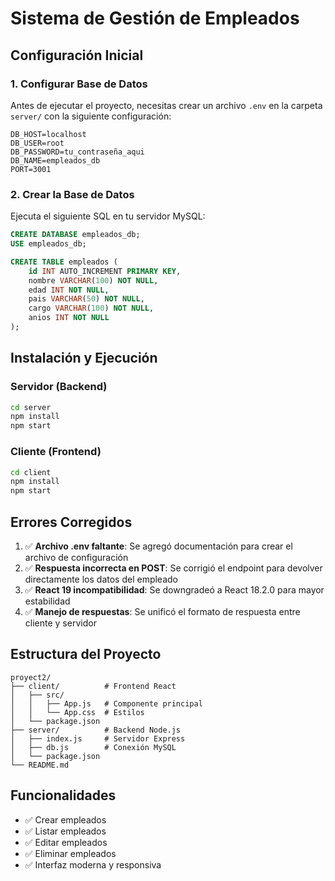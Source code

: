 # Sistema de Gestión de Empleados

## Configuración Inicial

### 1. Configurar Base de Datos

Antes de ejecutar el proyecto, necesitas crear un archivo `.env` en la carpeta `server/` con la siguiente configuración:

```env
DB_HOST=localhost
DB_USER=root
DB_PASSWORD=tu_contraseña_aqui
DB_NAME=empleados_db
PORT=3001
```

### 2. Crear la Base de Datos

Ejecuta el siguiente SQL en tu servidor MySQL:

```sql
CREATE DATABASE empleados_db;
USE empleados_db;

CREATE TABLE empleados (
    id INT AUTO_INCREMENT PRIMARY KEY,
    nombre VARCHAR(100) NOT NULL,
    edad INT NOT NULL,
    pais VARCHAR(50) NOT NULL,
    cargo VARCHAR(100) NOT NULL,
    anios INT NOT NULL
);
```

## Instalación y Ejecución

### Servidor (Backend)
```bash
cd server
npm install
npm start
```

### Cliente (Frontend)
```bash
cd client
npm install
npm start
```

## Errores Corregidos

1. ✅ **Archivo .env faltante**: Se agregó documentación para crear el archivo de configuración
2. ✅ **Respuesta incorrecta en POST**: Se corrigió el endpoint para devolver directamente los datos del empleado
3. ✅ **React 19 incompatibilidad**: Se downgradeó a React 18.2.0 para mayor estabilidad
4. ✅ **Manejo de respuestas**: Se unificó el formato de respuesta entre cliente y servidor

## Estructura del Proyecto

```
proyect2/
├── client/          # Frontend React
│   ├── src/
│   │   ├── App.js   # Componente principal
│   │   └── App.css  # Estilos
│   └── package.json
├── server/          # Backend Node.js
│   ├── index.js     # Servidor Express
│   ├── db.js        # Conexión MySQL
│   └── package.json
└── README.md
```

## Funcionalidades

- ✅ Crear empleados
- ✅ Listar empleados
- ✅ Editar empleados
- ✅ Eliminar empleados
- ✅ Interfaz moderna y responsiva


